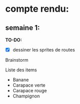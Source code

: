 
# compte rendu:
## semaine 1:
**TO-DO:**
- [x] dessiner les sprites de routes

Brainstorm

Liste des items
- Banane
- Carapace verte
- Carapace rouge
- Champignon
